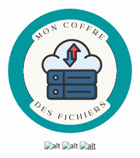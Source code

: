 <p align="center">
  <img style="width:50%; border-radius: 50%" src="public/assets/img/logo.png" alt="logo"/>
</p>


<div align="center">

![alt](https://img.shields.io/badge/PHP->=7.2.5-orange)
![alt](https://img.shields.io/badge/Symfony-5.4-green)
[![alt](https://img.shields.io/badge/GitHub-appryll-blue)](https://github.com/Appryll)

</div>